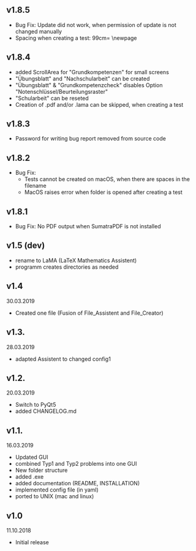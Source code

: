 ## v1.8.5
- Bug Fix: Update did not work, when permission of update is not changed manually
- Spacing when creating a test: 99cm= \newpage  


## v1.8.4
  - added ScrollArea for "Grundkompetenzen" for small screens
  - "Übungsblatt" and "Nachschularbeit" can be created
  - "Übungsblatt" & "Grundkompetenzcheck" disables Option "Notenschlüssel/Beurteilungsraster"
  - "Schularbeit" can be reseted
  - Creation of .pdf and/or .lama can be skipped, when creating a test


## v1.8.3
- Password for writing bug report removed from source code

## v1.8.2
- Bug Fix:
  - Tests cannot be created on macOS, when there are spaces in the filename
  - MacOS raises error when folder is opened after creating a test

## v1.8.1

- Bug Fix: No PDF output when SumatraPDF is not installed

## v1.5 (dev)
- rename to LaMA (LaTeX Mathematics Assistent)
- programm creates directories as needed

## v1.4
30.03.2019
- Created one file (Fusion of File_Assistent and File_Creator)

## v1.3.
28.03.2019
- adapted Assistent to changed config1

## v1.2. 
20.03.2019
- Switch to PyQt5
- added CHANGELOG.md

## v1.1. 
16.03.2019
- Updated GUI
- combined Typ1 and Typ2 problems into one GUI
- New folder structure
- added .exe
- added documentation (README, INSTALLATION)
- implemented config file (in yaml)
- ported to UNIX (mac and linux)

## v1.0 
11.10.2018
- Initial release

<!--
## vX.X
DD.MM.YYY
**New features:**
- one
- two

**Improved:**
- one
- two

**Fixed:**
- one
- two
-->
